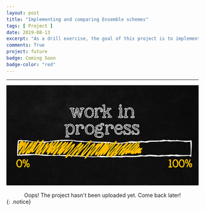 ```yaml
---
layout: post
title: "Implementing and comparing Ensemble schemes"
tags: [ Project ]
date: 2019-08-13
excerpt: "As a drill exercise, the goal of this project is to implement and compare two ensembling schemes: simple linear mix and stacking."
comments: True
project: future
badge: Coming Soon
badge-color: "red"
---
```


---

![png](/assets/img/wip.jpg)
<center> Oops! The project hasn't been uploaded yet. Come back later! </center>
{: .notice}
